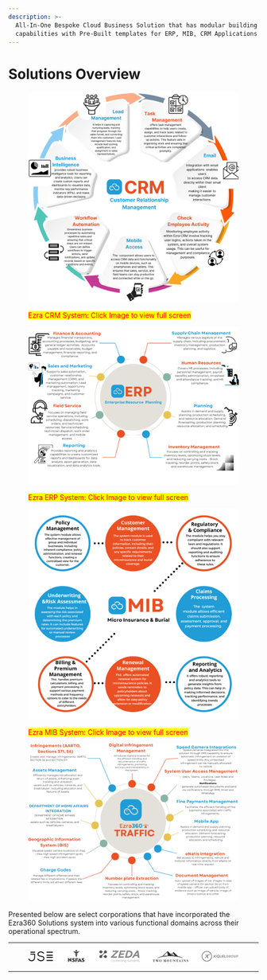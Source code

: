```yaml
---
description: >-
  All-In-One Bespoke Cloud Business Solution that has modular building
  capabilities with Pre-Built templates for ERP, MIB, CRM Applications.
---
```


# Solutions Overview

<figure><img src="../../.gitbook/assets/Ezra CRM.svg" alt=""><figcaption><p><mark style="color:red;">Ezra CRM System: Click Image to view full screen</mark></p></figcaption></figure>

<figure><img src="../../.gitbook/assets/Ezra ERP.svg" alt=""><figcaption><p><mark style="color:red;">Ezra ERP System: Click Image to view full screen</mark></p></figcaption></figure>

<figure><img src="../../.gitbook/assets/MIB Solution.png" alt=""><figcaption><p><mark style="color:red;">Ezra MIB System: Click Image to view full screen</mark></p></figcaption></figure>

<figure><img src="../../.gitbook/assets/Colorful Calm Corporate Clean Mind Map(2).png" alt=""><figcaption></figcaption></figure>

Presented below are select corporations that have incorporated the Ezra360 Solutions system into various functional domains across their operational spectrum.

***

<figure><img src="../../.gitbook/assets/Grey minimalist business project presentation  (3).svg" alt=""><figcaption></figcaption></figure>

***

